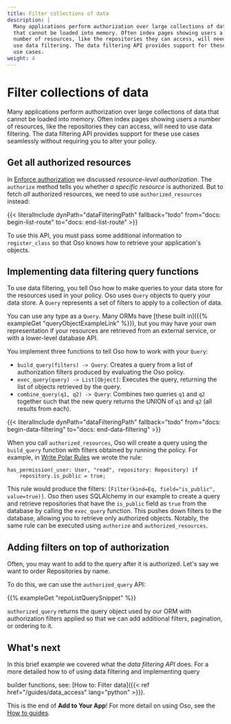```yaml
---
title: Filter collections of data
description: |
  Many applications perform authorization over large collections of data
  that cannot be loaded into memory. Often index pages showing users a
  number of resources, like the repositories they can access, will need to
  use data filtering. The data filtering API provides support for these
  use cases.
weight: 4
---
```


# Filter collections of data

Many applications perform authorization over large collections of data
that cannot be loaded into memory. Often index pages showing users a
number of resources, like the repositories they can access, will need to
use data filtering. The data filtering API provides support for these
use cases seamlessly without requiring you to alter your policy.

## Get all authorized resources

In [Enforce authorization](enforce) we discussed
*resource-level authorization*. The `authorize` method tells you whether
*a specific resource* is authorized. But to fetch *all* authorized resources, we
need to use `authorized_resources` instead:

{{< literalInclude
    dynPath="dataFilteringPath"
    fallback="todo"
    from="docs: begin-list-route"
    to="docs: end-list-route"
    >}}

To use this API, you must pass some additional information to
`register_class` so that Oso knows how to retrieve your
application's objects.

## Implementing data filtering query functions

To use data filtering, you tell Oso how to make queries to your data
store for the resources used in your policy. Oso uses `Query` objects
to query your data store. A `Query` represents a set of filters
to apply to a collection of data.

You can use any type as a `Query`. Many ORMs have [these built
in]({{% exampleGet "queryObjectExampleLink" %}}), but you may have your
own representation if your resources are retrieved from an external
service, or with a lower-level database API.

You implement three functions to tell Oso how to work with your `Query`:

- `build_query(filters) -> Query`: Creates a query from a list of authorization filters
  produced by evaluating the Oso policy.
- `exec_query(query) -> List[Object]`: Executes the query, returning
  the list of objects retrieved by the query.
- `combine_query(q1, q2) -> Query`: Combines two queries `q1` and `q2` together such
  that the new query returns the UNION of `q1` and `q2` (all results
  from each).

{{< literalInclude
    dynPath="dataFilteringPath"
    fallback="todo"
    from="docs: begin-data-filtering"
    to="docs: end-data-filtering"
    >}}

When you call `authorized_resources`, Oso will create a query using the
`build_query` function with filters obtained by running the policy. For
example, in [Write Polar Rules](write-rules) we wrote the rule:

```polar
has_permission(_user: User, "read", repository: Repository) if
	repository.is_public = true;
```

This rule would produce the filters: `[Filter(kind=Eq,
field="is_public", value=true)]`. Oso then uses SQLAlchemy in our
example to create a query and retrieve repositories that have the
`is_public` field as `true` from the database by calling the
`exec_query` function. This pushes down filters to the database,
allowing you to retrieve only authorized objects.
Notably, the same rule can be executed using `authorize` and
`authorized_resources`.

## Adding filters on top of authorization

Often, you may want to add to the query after it is authorized. Let's
say we want to order Repositories by name.

To do this, we can use the `authorized_query` API:

<!-- manually test this snippet -->

{{% exampleGet "repoListQuerySnippet" %}}

`authorized_query` returns the query object used by our ORM with
authorization filters applied so that we can add additional filters,
pagination, or ordering to it.

## What's next

In this brief example we covered what the *data filtering API* does. For
a more detailed how to of using data filtering and implementing query
<!-- todo remove lang -->
builder functions, see: [How to: Filter data]({{< ref href="/guides/data_access" lang="python" >}}).

This is the end of __Add to Your App__! For more detail on using
Oso, see the [How to guides](/guides).
